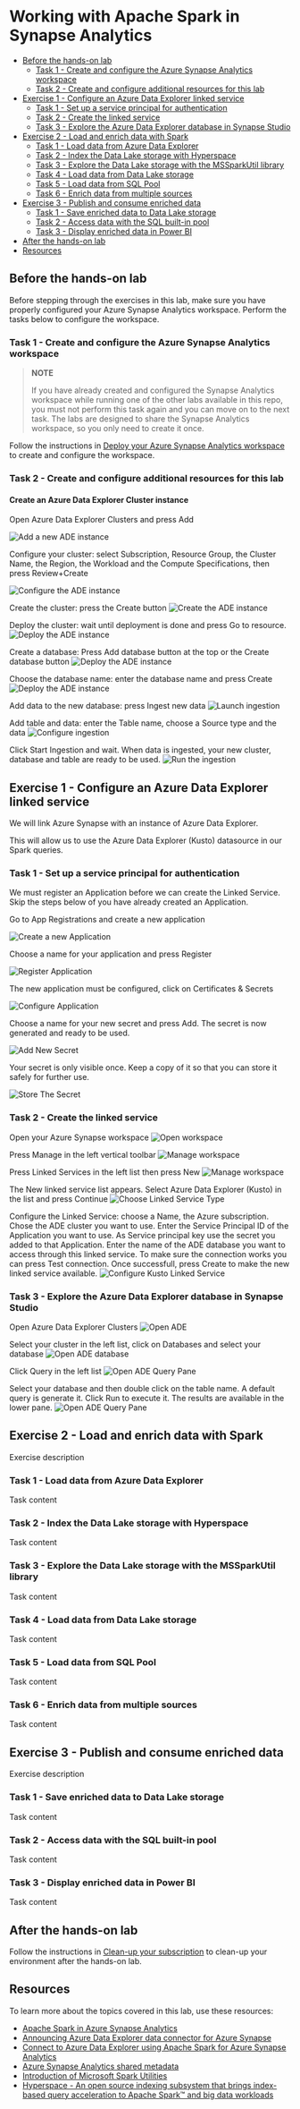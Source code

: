 # Working with Apache Spark in Synapse Analytics

- [Before the hands-on lab](#before-the-hands-on-lab)
  - [Task 1 - Create and configure the Azure Synapse Analytics workspace](#task-1---create-and-configure-the-azure-synapse-analytics-workspace)
  - [Task 2 - Create and configure additional resources for this lab](#task-2---create-and-configure-additional-resources-for-this-lab)
- [Exercise 1 - Configure an Azure Data Explorer linked service](#exercise-1---configure-an-azure-data-explorer-linked-service)
  - [Task 1 - Set up a service principal for authentication](#task-1---set-up-a-service-principal-for-authentication)
  - [Task 2 - Create the linked service](#task-2---create-the-linked-service)
  - [Task 3 - Explore the Azure Data Explorer database in Synapse Studio](#task-3---explore-the-azure-data-explorer-database-in-synapse-studio)
- [Exercise 2 - Load and enrich data with Spark](#exercise-2---load-and-enrich-data-with-spark)
  - [Task 1 - Load data from Azure Data Explorer](#task-1---load-data-from-azure-data-explorer)
  - [Task 2 - Index the Data Lake storage with Hyperspace](#task-2---index-the-data-lake-storage-with-hyperspace)
  - [Task 3 - Explore the Data Lake storage with the MSSparkUtil library](#task-3---explore-the-data-lake-storage-with-the-mssparkutil-library)
  - [Task 4 - Load data from Data Lake storage](#task-4---load-data-from-data-lake-storage)
  - [Task 5 - Load data from SQL Pool](#task-5---load-data-from-sql-pool)
  - [Task 6 - Enrich data from multiple sources](#task-6---enrich-data-from-multiple-sources)
- [Exercise 3 - Publish and consume enriched data](#exercise-3---publish-and-consume-enriched-data)
  - [Task 1 - Save enriched data to Data Lake storage](#task-1---save-enriched-data-to-data-lake-storage)
  - [Task 2 - Access data with the SQL built-in pool](#task-2---access-data-with-the-sql-built-in-pool)
  - [Task 3 - Display enriched data in Power BI](#task-3---display-enriched-data-in-power-bi)
- [After the hands-on lab](#after-the-hands-on-lab)
- [Resources](#resources)

## Before the hands-on lab

Before stepping through the exercises in this lab, make sure you have properly configured your Azure Synapse Analytics workspace. Perform the tasks below to configure the workspace.

### Task 1 - Create and configure the Azure Synapse Analytics workspace

>**NOTE**
>
>If you have already created and configured the Synapse Analytics workspace while running one of the other labs available in this repo, you must not perform this task again and you can move on to the next task. The labs are designed to share the Synapse Analytics workspace, so you only need to create it once.

Follow the instructions in [Deploy your Azure Synapse Analytics workspace](./../setup/deploy-asa-workspace.md) to create and configure the workspace.

### Task 2 - Create and configure additional resources for this lab

#### Create an Azure Data Explorer Cluster instance 

Open Azure Data Explorer Clusters and press Add

![Add a new ADE instance](./../media/ade-create-01.png)

Configure your cluster: select Subscription, Resource Group, the Cluster Name, the Region, the Workload and the Compute Specifications, then press Review+Create

![Configure the ADE instance](./../media/app-create-02.png)

Create the cluster: press the Create button
![Create the ADE instance](./../media/ade-create-03.png)

Deploy the cluster: wait until deployment is done and press Go to resource.
![Deploy the ADE instance](./../media/ade-create-04.png)

Create a database: Press Add database button at the top or the Create database button
![Deploy the ADE instance](./../media/ade-create-05.png)

Choose the database name: enter the database name and press Create
![Deploy the ADE instance](./../media/ade-create-06.png)

Add data to the new database: press Ingest new data
![Launch ingestion](./../media/ade-create-07.png)

Add table and data: enter the Table name, choose a Source type and the data
![Configure ingestion](./../media/ade-create-08.png)

Click Start Ingestion and wait.
When data is ingested, your new cluster, database and table are ready to be used.
![Run the ingestion](./../media/ade-create-09.png)

## Exercise 1 - Configure an Azure Data Explorer linked service

We will link Azure Synapse with an instance of Azure Data Explorer.

This will allow us to use the Azure Data Explorer (Kusto) datasource in our Spark queries.

### Task 1 - Set up a service principal for authentication

We must register an Application before we can create the Linked Service.
Skip the steps below of you have already created an Application.

Go to App Registrations and create a new application

![Create a new Application](./../media/app-create-01.png)

Choose a name for your application and press Register

![Register Application](./../media/app-create-02.png)

The new application must be configured, click on Certificates & Secrets

![Configure Application](./../media/app-create-03.png)

Choose a name for your new secret and press Add. The secret is now generated and ready to be used.

![Add New Secret](./../media/app-create-04.png)

Your secret is only visible once. Keep a copy of it so that you can store it safely for further use.

![Store The Secret](./../media/app-create-05.png)


### Task 2 - Create the linked service

Open your Azure Synapse workspace
![Open workspace](./../media/asa-ade-linked-create-01.png)

Press Manage in the left vertical toolbar
![Manage workspace](./../media/asa-ade-linked-create-02.png)

Press Linked Services in the left list then press New
![Manage workspace](./../media/asa-ade-linked-create-03.png)

The New linked service list appears. Select Azure Data Explorer (Kusto) in the list and press Continue
![Choose Linked Service Type](./../media/asa-ade-linked-create-04.png)

Configure the Linked Service: choose a Name, the Azure subscription.
Chose the ADE cluster you want to use. 
Enter the Service Principal ID of the Application you want to use.
As Service principal key use the secret you added to that Application.
Enter the name of the ADE database you want to access through this linked service.
To make sure the connection works you can press Test connection.
Once successfull, press Create to make the new linked service available.
![Configure Kusto Linked Service](./../media/asa-ade-linked-create-05.png)

### Task 3 - Explore the Azure Data Explorer database in Synapse Studio

Open Azure Data Explorer Clusters
![Open ADE](./../media/asa-ade-browse-01.png)

Select your cluster in the left list, click on Databases and select your database
![Open ADE database](./../media/asa-ade-browse-02.png)

Click Query in the left list
![Open ADE Query Pane](./../media/asa-ade-browse-03.png)

Select your database and then double click on the table name.
A default query is generate it. Click Run to execute it.
The results are available in the lower pane.
![Open ADE Query Pane](./../media/asa-ade-browse-04.png)


## Exercise 2 - Load and enrich data with Spark

Exercise description

### Task 1 - Load data from Azure Data Explorer

Task content

### Task 2 - Index the Data Lake storage with Hyperspace

Task content

### Task 3 - Explore the Data Lake storage with the MSSparkUtil library

Task content

### Task 4 - Load data from Data Lake storage

Task content

### Task 5 - Load data from SQL Pool

Task content

### Task 6 - Enrich data from multiple sources

Task content

## Exercise 3 - Publish and consume enriched data

Exercise description

### Task 1 - Save enriched data to Data Lake storage

Task content

### Task 2 - Access data with the SQL built-in pool

Task content

### Task 3 - Display enriched data in Power BI

Task content

## After the hands-on lab

Follow the instructions in [Clean-up your subscription](./../setup/cleanup.md) to clean-up your environment after the hands-on lab.

## Resources

To learn more about the topics covered in this lab, use these resources:

- [Apache Spark in Azure Synapse Analytics](https://docs.microsoft.com/en-us/azure/synapse-analytics/spark/apache-spark-overview)
- [Announcing Azure Data Explorer data connector for Azure Synapse](https://techcommunity.microsoft.com/t5/azure-data-explorer/announcing-azure-data-explorer-data-connector-for-azure-synapse/ba-p/1743868)
- [Connect to Azure Data Explorer using Apache Spark for Azure Synapse Analytics](https://docs.microsoft.com/en-us/azure/synapse-analytics/quickstart-connect-azure-data-explorer)
- [Azure Synapse Analytics shared metadata](https://docs.microsoft.com/en-us/azure/synapse-analytics/metadata/overview)
- [Introduction of Microsoft Spark Utilities](https://docs.microsoft.com/en-us/azure/synapse-analytics/spark/microsoft-spark-utilities?pivots=programming-language-python)
- [Hyperspace - An open source indexing subsystem that brings index-based query acceleration to Apache Spark™ and big data workloads](https://github.com/microsoft/hyperspace)